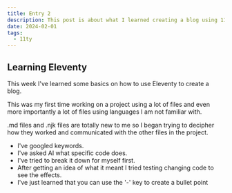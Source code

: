 ```yaml
---
title: Entry 2
description: This post is about what I learned creating a blog using 11ty
date: 2024-02-01
tags:
  - 11ty
---
```

## Learning Eleventy
This week I've learned some basics on how to use Eleventy to create a blog.

This was my first time working on a project using a lot of files and even more importantly a lot of files using languages I am not familiar with.

.md files and .njk files are totally new to me so I began trying to decipher how they worked and communicated with the other files in the project.

- I've googled keywords.
- I've asked AI what specific code does.
- I've tried to break it down for myself first.
- After getting an idea of what it meant I tried testing changing code to see the effects.
- I've just learned that you can use the '-' key to create a bullet point
